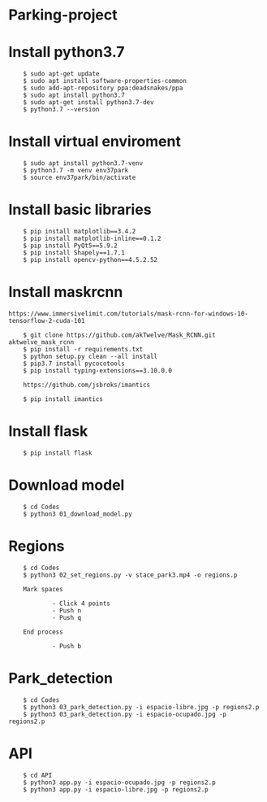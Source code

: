 # Parking-project


# Install python3.7

        $ sudo apt-get update
        $ sudo apt install software-properties-common
        $ sudo add-apt-repository ppa:deadsnakes/ppa
        $ sudo apt install python3.7
        $ sudo apt-get install python3.7-dev
        $ python3.7 --version

# Install virtual enviroment

        $ sudo apt install python3.7-venv
        $ python3.7 -m venv env37park
        $ source env37park/bin/activate

# Install basic libraries

        $ pip install matplotlib==3.4.2
        $ pip install matplotlib-inline==0.1.2
        $ pip install PyQt5==5.9.2
        $ pip install Shapely==1.7.1
        $ pip install opencv-python==4.5.2.52

# Install maskrcnn

    https://www.immersivelimit.com/tutorials/mask-rcnn-for-windows-10-tensorflow-2-cuda-101

        $ git clone https://github.com/akTwelve/Mask_RCNN.git aktwelve_mask_rcnn
        $ pip install -r requirements.txt
        $ python setup.py clean --all install
        $ pip3.7 install pycocotools
        $ pip install typing-extensions==3.10.0.0
        
        https://github.com/jsbroks/imantics

        $ pip install imantics

# Install flask

        $ pip install flask


# Download model

        $ cd Codes
        $ python3 01_download_model.py

# Regions

        $ cd Codes
        $ python3 02_set_regions.py -v stace_park3.mp4 -o regions.p

        Mark spaces                 
                
                - Click 4 points
                - Push n
                - Push q
        
        End process
                
                - Push b

# Park_detection

        $ cd Codes
        $ python3 03_park_detection.py -i espacio-libre.jpg -p regions2.p
        $ python3 03_park_detection.py -i espacio-ocupado.jpg -p regions2.p


# API

        $ cd API
        $ python3 app.py -i espacio-ocupado.jpg -p regions2.p
        $ python3 app.py -i espacio-libre.jpg -p regions2.p